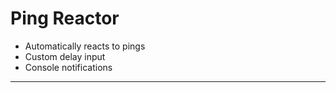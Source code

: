 # Ping Reactor


- Automatically reacts to pings
- Custom delay input
- Console notifications
__________________________________
